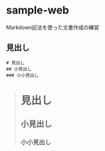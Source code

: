# sample-web

Markdown記法を使った文書作成の練習

## 見出し

```
# 見出し
## 小見出し
### 小小見出し
```

> # 見出し
> ## 小見出し
> ### 小小見出し



